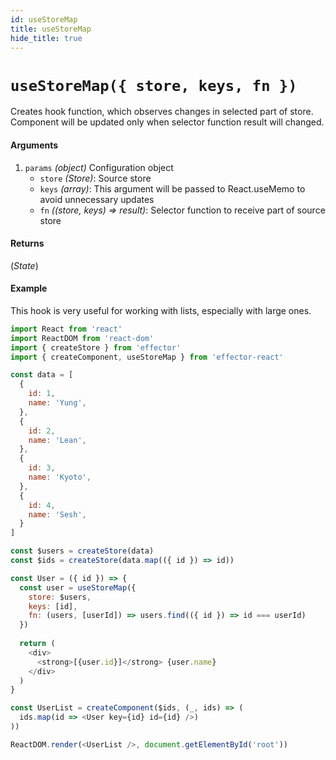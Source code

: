 ```yaml
---
id: useStoreMap
title: useStoreMap
hide_title: true
---
```


# `useStoreMap({ store, keys, fn })`

Creates hook function, which observes changes in selected part of store. Component will be updated only when selector function result will changed.

#### Arguments

1. `params` _(object)_ Configuration object
    - `store` _(Store)_: Source store
    - `keys` _(array)_: This argument will be passed to React.useMemo to avoid unnecessary updates
    - `fn` _((store, keys) => result)_: Selector function to receive part of source store 

#### Returns

(_State_)

#### Example

This hook is very useful for working with lists, especially with large ones.

```js
import React from 'react'
import ReactDOM from 'react-dom'
import { createStore } from 'effector'
import { createComponent, useStoreMap } from 'effector-react'

const data = [
  {
    id: 1,
    name: 'Yung',
  },
  {
    id: 2,
    name: 'Lean',
  },
  {
    id: 3,
    name: 'Kyoto',
  },
  {
    id: 4,
    name: 'Sesh',
  }
]

const $users = createStore(data)
const $ids = createStore(data.map(({ id }) => id))

const User = ({ id }) => {
  const user = useStoreMap({
    store: $users,
    keys: [id],
    fn: (users, [userId]) => users.find(({ id }) => id === userId)
  })
  
  return (
    <div>
      <strong>[{user.id}]</strong> {user.name}
    </div>
  )
}

const UserList = createComponent($ids, (_, ids) => (
  ids.map(id => <User key={id} id={id} />)
))

ReactDOM.render(<UserList />, document.getElementById('root'))
```
